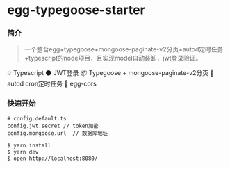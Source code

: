 # egg-typegoose-starter

### 简介
>一个整合egg+typegoose+mongoose-paginate-v2分页+autod定时任务+typescript的node项目，且实现model自动装卸，jwt登录验证。

💡 Typescript
⚫ JWT登录
📦 Typegoose + mongoose-paginate-v2分页
🚀 autod cron定时任务
🔑 egg-cors
### 快速开始

```
# config.default.ts
config.jwt.secret // token加密
config.mongoose.url  // 数据库地址
```


```bash
$ yarn install
$ yarn dev
$ open http://localhost:8080/
```
